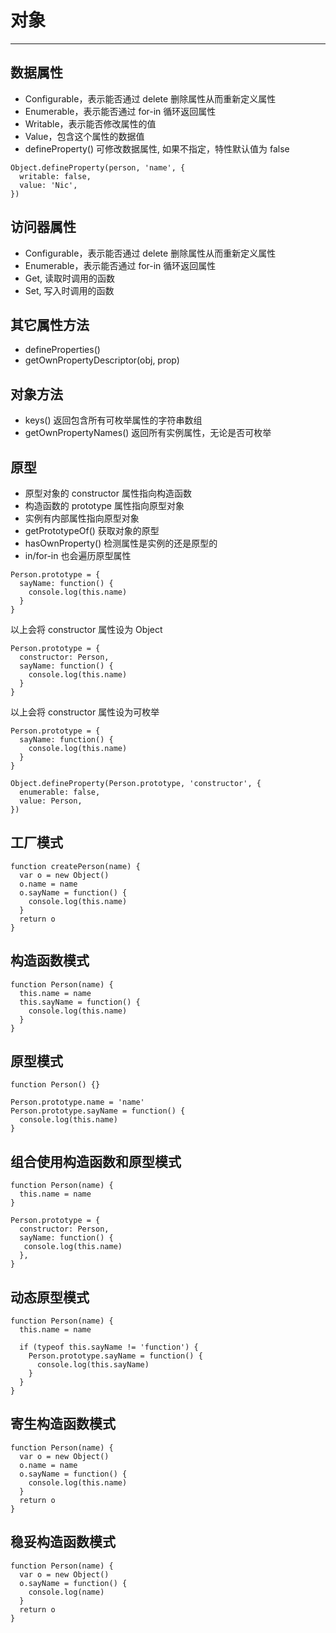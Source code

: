 # 对象

---

## 数据属性

- Configurable，表示能否通过 delete 删除属性从而重新定义属性
- Enumerable，表示能否通过 for-in 循环返回属性
- Writable，表示能否修改属性的值
- Value，包含这个属性的数据值
- defineProperty() 可修改数据属性, 如果不指定，特性默认值为 false

```
Object.defineProperty(person, 'name', {
  writable: false,
  value: 'Nic',
})
```

## 访问器属性

- Configurable，表示能否通过 delete 删除属性从而重新定义属性
- Enumerable，表示能否通过 for-in 循环返回属性
- Get, 读取时调用的函数
- Set, 写入时调用的函数

## 其它属性方法

- defineProperties()
- getOwnPropertyDescriptor(obj, prop)

## 对象方法

- keys() 返回包含所有可枚举属性的字符串数组
- getOwnPropertyNames() 返回所有实例属性，无论是否可枚举

## 原型

- 原型对象的 constructor 属性指向构造函数
- 构造函数的 prototype 属性指向原型对象
- 实例有内部属性指向原型对象
- getPrototypeOf() 获取对象的原型
- hasOwnProperty() 检测属性是实例的还是原型的
- in/for-in 也会遍历原型属性

```
Person.prototype = {
  sayName: function() {
    console.log(this.name)
  }
}
```

以上会将 constructor 属性设为 Object

```
Person.prototype = {
  constructor: Person,
  sayName: function() {
    console.log(this.name)
  }
}
```

以上会将 constructor 属性设为可枚举

```
Person.prototype = {
  sayName: function() {
    console.log(this.name)
  }
}

Object.defineProperty(Person.prototype, 'constructor', {
  enumerable: false,
  value: Person,
})
```

## 工厂模式

```
function createPerson(name) {
  var o = new Object()
  o.name = name
  o.sayName = function() {
    console.log(this.name)
  }
  return o
}
```

## 构造函数模式

```
function Person(name) {
  this.name = name
  this.sayName = function() {
    console.log(this.name)
  }
}
```

## 原型模式

```
function Person() {}

Person.prototype.name = 'name'
Person.prototype.sayName = function() {
  console.log(this.name)
}
```

## 组合使用构造函数和原型模式

```
function Person(name) {
  this.name = name
}

Person.prototype = {
  constructor: Person,
  sayName: function() {
   console.log(this.name)
  },
}
```

## 动态原型模式

```
function Person(name) {
  this.name = name

  if (typeof this.sayName != 'function') {
    Person.prototype.sayName = function() {
      console.log(this.sayName)
    }
  }
}
```

## 寄生构造函数模式

```
function Person(name) {
  var o = new Object()
  o.name = name
  o.sayName = function() {
    console.log(this.name)
  }
  return o
}
```

## 稳妥构造函数模式

```
function Person(name) {
  var o = new Object()
  o.sayName = function() {
    console.log(name)
  }
  return o
}
```
